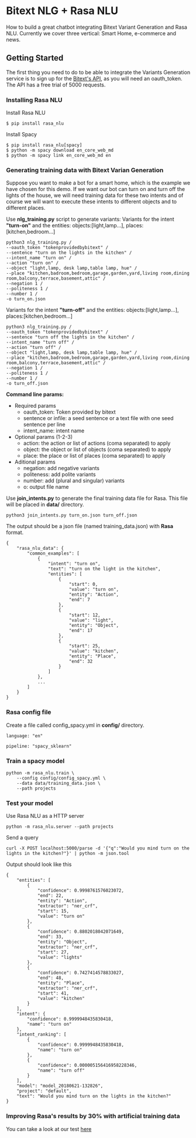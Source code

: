 # Bitext NLG + Rasa NLU

How to build a great chatbot integrating Bitext Variant Generation and Rasa NLU.
Currently we cover three vertical: Smart Home, e-commerce and news.

## Getting Started

The first thing you need to do to be able to integrate the Variants Generation service is to sign up for the [Bitext's API](https://api.bitext.com/#/login/), as you will need an oauth_token. The API has a free trial of 5000 requests. 


### Installing Rasa NLU

Install Rasa NLU

```
$ pip install rasa_nlu
```

Install Spacy

```
$ pip install rasa_nlu[spacy]
$ python -m spacy download en_core_web_md
$ python -m spacy link en_core_web_md en
```

### Generating training data with Bitext Varian Generation

Suppose you want to make a bot for a smart home, which is the example we have chosen for this demo. If we want our bot can turn on and turn off the lights of the house, we will need training data for these two intents and of course we will want to execute these intents to different objects and to different places.

Use **nlg_training.py** script to generate variants:
Variants for the intent **"turn-on"** and the entities: objects:[light,lamp...], places:[kitchen,bedroom...]
```
python3 nlg_training.py /
--oauth_token "tokenprovidedbybitext" / 
--sentence "turn on the lights in the kitchen" /
--intent_name "turn on" /
--action "turn on" /
--object "light,lamp, desk lamp,table lamp, hue" /
--place "kitchen,badroom,bedroom,garage,garden,yard,living room,dining room,balcony,terrace,basement,attic" /
--negation 1 /
--politeness 1 /
--number 1 /
-o turn_on.json
```

Variants for the intent **"turn-off"** and the entities: objects:[light,lamp...], places:[kitchen,bedroom...]
```
python3 nlg_training.py /
--oauth_token "tokenprovidedbybitext" / 
--sentence "turn off the lights in the kitchen" /
--intent_name "turn off" /
--action "turn off" /
--object "light,lamp, desk lamp,table lamp, hue" /
--place "kitchen,badroom,bedroom,garage,garden,yard,living room,dining room,balcony,terrace,basement,attic" /
--negation 1 /
--politeness 1 /
--number 1 /
-o turn_off.json
```

**Command line params:**
* Required params
  * oauth_token: Token provided by bitext
  * sentence or infile: a seed sentence or a text file with one seed sentence per line
  * intent_name: intent name
* Optional params (1-2-3)
  * action: the action or list of actions (coma separated) to apply
  * object: the object or list of objects (coma separated) to apply
  * place: the place or list of places (coma separated) to apply
* Aditional params
  * negation: add negative variants
  * politeness: add polite variants
  * number: add (plural and singular) variants
  * o: output file name

Use **join_intents.py** to generate the final training data file for Rasa. This file will be placed in **data/** directory.
```
python3 join_intents.py turn_on.json turn_off.json
```

The output should be a json file (named training_data.json) with **Rasa** format.

```
{
	"rasa_nlu_data": {
		"common_examples": [
			{
				"intent": "turn on",
				"text": "turn on the light in the kitchen",
				"entities": [
					{
						"start": 0,
						"value": "turn on",
						"entity": "Action",
						"end": 7
					},
					{
						"start": 12,
						"value": "light",
						"entity": "Object",
						"end": 17
					},
					{
						"start": 25,
						"value": "kitchen",
						"entity": "Place",
						"end": 32
					}
				]
			},
			...
		]
	}
}
```

### Rasa config file

Create a file called config_spacy.yml in **config/** directory.

```
language: "en"

pipeline: "spacy_sklearn"
```

### Train a spacy model

```
python -m rasa_nlu.train \
    --config config/config_spacy.yml \
    --data data/training_data.json \
    --path projects
```

### Test your model

Use Rasa NLU as a HTTP server
```
python -m rasa_nlu.server --path projects
```
Send a query
```
curl -X POST localhost:5000/parse -d '{"q":"Would you mind turn on the lights in the kitchen?"}' | python -m json.tool
```
Output should look like this
```
{
	"entities": [
		{
			"confidence": 0.9998761576023072,
			"end": 22,
			"entity": "Action",
			"extractor": "ner_crf",
			"start": 15,
			"value": "turn on"
		},
		{
			"confidence": 0.8802018042071649,
			"end": 33,
			"entity": "Object",
			"extractor": "ner_crf",
			"start": 27,
			"value": "lights"
		},
		{
			"confidence": 0.7427414578833027,
			"end": 48,
			"entity": "Place",
			"extractor": "ner_crf",
			"start": 41,
			"value": "kitchen"
		}
	],
	"intent": {
		"confidence": 0.9999948435830418,
		"name": "turn on"
	},
	"intent_ranking": [
		{
			"confidence": 0.9999948435830418,
			"name": "turn on"
		},
		{
			"confidence": 0.000005156416958228346,
			"name": "turn off"
		}
	],
	"model": "model_20180621-132826",
	"project": "default",
	"text": "Would you mind turn on the lights in the kitchen?"
}
```

### Improving Rasa's results by 30% with artificial training data
You can take a look at our test [here](https://blog.bitext.com/improving-rasas-results-with-artificial-training-data-ii)

